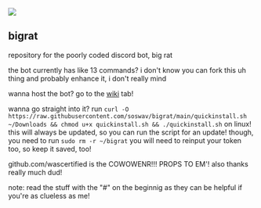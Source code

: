 ![](https://bigrat.monster/media/bigrat.jpg)
## bigrat
repository for the poorly coded discord bot, big rat

the bot currently has like 13 commands? i don't know
you can fork this uh thing and probably enhance it, i don't really mind

wanna host the bot? go to the [wiki](https://github.com/soswav/bigrat/wiki) tab!

wanna go straight into it? run `curl -O https://raw.githubusercontent.com/soswav/bigrat/main/quickinstall.sh ~/Downloads && chmod u+x quickinstall.sh && ./quickinstall.sh` on linux! this will always be updated, so you can run the script for an update! though, you need to run `sudo rm -r ~/bigrat` you will need to reinput your token too, so keep it saved, too!

github.com/wascertified is the COWOWENR!!! PROPS TO EM'! also thanks really much dud!

note: read the stuff with the "#" on the beginnig as they can be helpful if you're as clueless as me!

